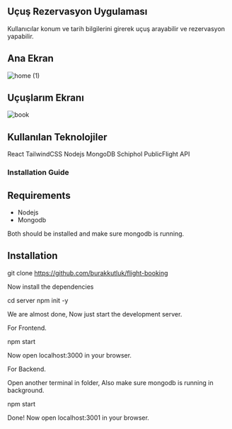 ## Uçuş Rezervasyon Uygulaması 
Kullanıcılar konum ve tarih bilgilerini girerek uçuş arayabilir ve rezervasyon yapabilir.

## Ana Ekran
![home (1)](https://github.com/user-attachments/assets/10cfa519-ff6e-4932-b624-dca976044d90)

## Uçuşlarım Ekranı
![book](https://github.com/user-attachments/assets/fba61cca-a031-440c-a83b-627d98550ed4)

## Kullanılan Teknolojiler
React TailwindCSS Nodejs MongoDB Schiphol PublicFlight API

### Installation Guide

## Requirements
* Nodejs
* Mongodb 

Both should be installed and make sure mongodb is running.

## Installation

git clone https://github.com/burakkutluk/flight-booking

Now install the dependencies

cd server
npm init -y

We are almost done, Now just start the development server.

For Frontend.

npm start

Now open localhost:3000 in your browser.

For Backend.

Open another terminal in folder, Also make sure mongodb is running in background.

npm start

Done! Now open localhost:3001 in your browser.
